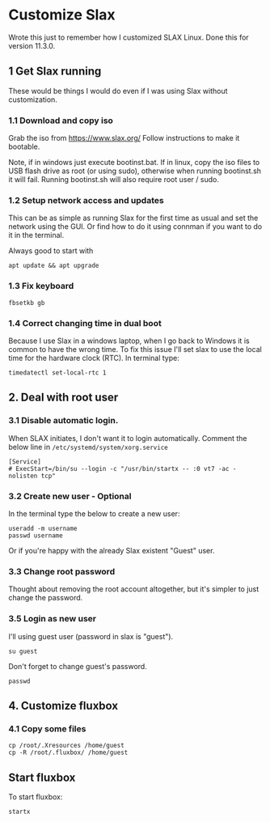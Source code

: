 # Customize Slax
Wrote this just to remember how I customized SLAX Linux. Done this for version 11.3.0.

## 1 Get Slax running
These would be things I would do even if I was using Slax without customization.

### 1.1 Download and copy iso
Grab the iso from https://www.slax.org/ Follow instructions to make it bootable.

Note, if in windows just execute bootinst.bat. If in linux, copy the iso files to USB flash drive as root (or using sudo), otherwise when running bootinst.sh it will fail. Running bootinst.sh will also require root user / sudo.

### 1.2 Setup network access and updates
This can be as simple as running Slax for the first time as usual and set the network using the GUI. Or find how to do it using connman if you want to do it in the terminal.

Always good to start with
```
apt update && apt upgrade
```

### 1.3 Fix keyboard
```
fbsetkb gb
```

### 1.4 Correct changing time in dual boot
Because I use Slax in a windows laptop, when I go back to Windows it is common to have the wrong time. To fix this issue I'll set slax to use the local time for the hardware clock (RTC). In terminal type: 
```
timedatectl set-local-rtc 1
```

## 2. Deal with root user

### 3.1 Disable automatic login.
When SLAX initiates, I don't want it to login automatically. Comment the below line in `/etc/systemd/system/xorg.service`
```
[Service]
# ExecStart=/bin/su --login -c "/usr/bin/startx -- :0 vt7 -ac -nolisten tcp"
```

### 3.2 Create new user - Optional
In the terminal type the below to create a new user:
```
useradd -m username
passwd username
```

Or if you're happy with the already Slax existent "Guest" user.

### 3.3 Change root password
Thought about removing the root account altogether, but it's simpler to just change the password.

### 3.5 Login as new user
I'll using guest user (password in slax is "guest").
```
su guest
```
Don't forget to change guest's password.
```
passwd
````

## 4. Customize fluxbox

### 4.1 Copy some files
```
cp /root/.Xresources /home/guest
cp -R /root/.fluxbox/ /home/guest
```

## Start fluxbox
To start fluxbox:
```
startx
```


